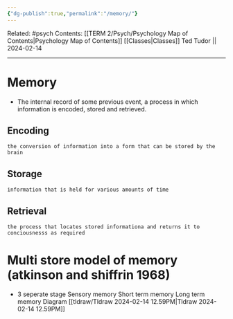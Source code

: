 ```yaml
---
{"dg-publish":true,"permalink":"/memory/"}
---
```


Related: #psych
Contents: [[TERM 2/Psych/Psychology Map of Contents\|Psychology Map of Contents]]
[[Classes\|Classes]]
Ted Tudor || 2024-02-14
***
# Memory 
- The internal record of some previous event, a process in which information is encoded, stored and retrieved. 
## Encoding
	the conversion of information into a form that can be stored by the brain 

## Storage 
	information that is held for various amounts of time 

## Retrieval
	the process that locates stored informationa and returns it to conciousnesss as required 

# Multi store model of memory (atkinson and shiffrin 1968)
- 3 seperate stage 
	 Sensory memory
	 Short term memory 
	 Long term memory 
Diagram 
[[tldraw/Tldraw 2024-02-14 12.59PM\|Tldraw 2024-02-14 12.59PM]]



